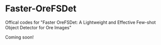 # Faster-OreFSDet

Offical codes for "Faster OreFSDet: A Lightweight and Effective Few-shot Object Detector for Ore Images"

Coming soon!
